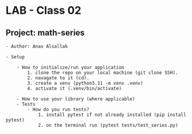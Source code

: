 # LAB - Class 02

## Project: math-series

    - Author: Anas Alsallak

    - Setup

        - How to initialize/run your application 
            1. clone the repo on your local machine (git clone SSH).
            2. navagate to it (cd).
            3. create a venv (python3.11 -m venv .venv)
            4. activate it (.venv/bin/activate)

        - How to use your library (where applicable)
        - Tests
            - How do you run tests? 
                1. install pytest if not already installed (pip install pytest)
                2. on the terminal run (pytest tests/test_series.py)
